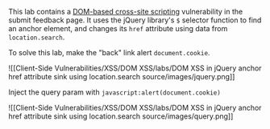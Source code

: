 This lab contains a [DOM-based cross-site scripting](https://portswigger.net/web-security/cross-site-scripting/dom-based) vulnerability in the submit feedback page. It uses the jQuery library's `$` selector function to find an anchor element, and changes its `href` attribute using data from `location.search`.

To solve this lab, make the "back" link alert `document.cookie`.

![[Client-Side Vulnerabilities/XSS/DOM XSS/labs/DOM XSS in jQuery anchor href attribute sink using location.search source/images/jquery.png]]

Inject the query param with `javascript:alert(document.cookie)`

![[Client-Side Vulnerabilities/XSS/DOM XSS/labs/DOM XSS in jQuery anchor href attribute sink using location.search source/images/query.png]]